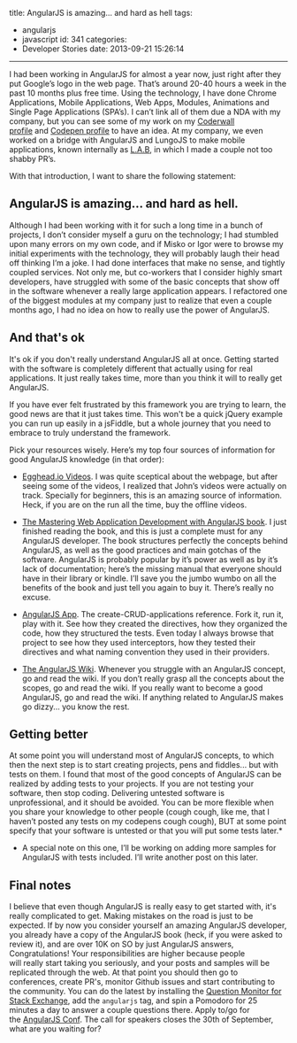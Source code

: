 title: AngularJS is amazing... and hard as hell
tags:
  - angularjs
  - javascript
id: 341
categories:
  - Developer Stories
date: 2013-09-21 15:26:14
---

I had been working in AngularJS for almost a year now, just right after they put Google’s logo in the web page. That’s around 20-40 hours a week in the past 10 months plus free time. Using the technology, I have done Chrome Applications, Mobile Applications, Web Apps, Modules, Animations and Single Page Applications (SPA’s). I can’t link all of them due a NDA with my company, but you can see some of my work on my [Coderwall profile](https://coderwall.com/p/u/jjperezaguinaga) and [Codepen profile](http://codepen.io/jjperezaguinaga/public/) to have an idea. At my company, we even worked on a bridge with AngularJS and LungoJS to make mobile applications, known internally as [L.A.B](https://github.com/centralway/lungo-angular-bridge), in which I made a couple not too shabby PR’s.<!--more-->

With that introduction, I want to share the following statement:

## AngularJS is amazing… and hard as hell.

Although I had been working with it for such a long time in a bunch of projects, I don’t consider myself a guru on the technology; I had stumbled upon many errors on my own code, and if Misko or Igor were to browse my initial experiments with the technology, they will probably laugh their head off thinking I’m a joke. I had done interfaces that make no sense, and tightly coupled services. Not only me, but co-workers that I consider highly smart developers, have struggled with some of the basic concepts that show off in the software whenever a really large application appears. I refactored one of the biggest modules at my company just to realize that even a couple months ago, I had no idea on how to really use the power of AngularJS.

## And that's ok

It's ok if you don't really understand AngularJS all at once. Getting started with the software is completely different that actually using for real applications. It just really takes time, more than you think it will to really get AngularJS.

If you have ever felt frustrated by this framework you are trying to learn, the good news are that it just takes time. This won't be a quick jQuery example you can run up easily in a jsFiddle, but a whole journey that you need to embrace to truly understand the framework.

Pick your resources wisely. Here’s my top four sources of information for good AngularJS knowledge (in that order):

*   [Egghead.io Videos](http://egghead.io/). I was quite sceptical about the webpage, but after seeing some of the videos, I realized that John’s videos were actually on track. Specially for beginners, this is an amazing source of information. Heck, if you are on the run all the time, buy the offline videos.

*   [The Mastering Web Application Development with AngularJS book](http://www.packtpub.com/angularjs-web-application-development/book). I just finished reading the book, and this is just a complete must for any AngularJS developer. The book structures perfectly the concepts behind AngularJS, as well as the good practices and main gotchas of the software. AngularJS is probably popular by it’s power as well as by it’s lack of documentation; here’s the missing manual that everyone should have in their library or kindle. I’ll save you the jumbo wumbo on all the benefits of the book and just tell you again to buy it. There’s really no excuse.

*   [AngularJS App](https://github.com/angular-app/angular-app). The create-CRUD-applications reference. Fork it, run it, play with it. See how they created the directives, how they organized the code, how they structured the tests. Even today I always browse that project to see how they used interceptors, how they tested their directives and what naming convention they used in their providers.

*   [The AngularJS Wiki](https://github.com/angular/angular.js/wiki). Whenever you struggle with an AngularJS concept, go and read the wiki. If you don’t really grasp all the concepts about the scopes, go and read the wiki. If you really want to become a good AngularJS, go and read the wiki. If anything related to AngularJS makes go dizzy... you know the rest.

## Getting better

At some point you will understand most of AngularJS concepts, to which then the next step is to start creating projects, pens and fiddles... but with tests on them. I found that most of the good concepts of AngularJS can be realized by adding tests to your projects. If you are not testing your software, then stop coding. Delivering untested software is unprofessional, and it should be avoided. You can be more flexible when you share your knowledge to other people (cough cough, like me, that I haven’t posted any tests on my codepens cough cough), BUT at some point specify that your software is untested or that you will put some tests later.*

*   A special note on this one, I’ll be working on adding more samples for AngularJS with tests included. I’ll write another post on this later.

## Final notes

I believe that even though AngularJS is really easy to get started with, it's really complicated to get. Making mistakes on the road is just to be expected. If by now you consider yourself an amazing AngularJS developer, you already have a copy of the AngularJS book (heck, if you were asked to review it), and are over 10K on SO by just AngularJS answers, Congratulations! Your responsibilities are higher because people will really start taking you seriously, and your posts and samples will be replicated through the web. At that point you should then go to conferences, create PR's, monitor Github issues and start contributing to the community. You can do the latest by installing the [Question Monitor for Stack Exchange](https://chrome.google.com/webstore/detail/question-monitor-for-stac/bnnkhapbhkejookmhgpgaikfdoegkmdp), add the `angularjs` tag, and spin a Pomodoro for 25 minutes a day to answer a couple questions there. Apply to/go for the [AngularJS Conf](http://ng-conf.org/). The call for speakers closes the 30th of September, what are you waiting for?
